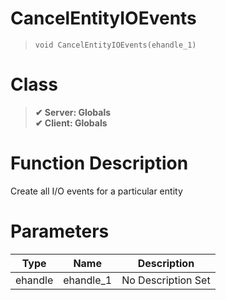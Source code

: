 # CancelEntityIOEvents
> `void CancelEntityIOEvents(ehandle_1)`
# Class
> __✔ Server: Globals__  
> __✔ Client: Globals__  
# Function Description
Create all I/O events for a particular entity
# Parameters
Type|Name|Description
--|--|--
ehandle|ehandle_1|No Description Set
